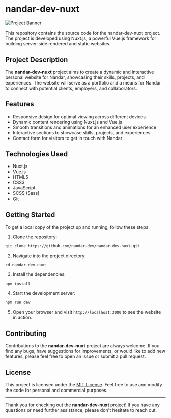 # nandar-dev-nuxt

![Project Banner](https://commons.wikimedia.org/wiki/File:Nanda%27s_Portfolio_preview.png)

This repository contains the source code for the nandar-dev-nuxt project. The project is developed using Nuxt.js, a powerful Vue.js framework for building server-side rendered and static websites.

## Project Description

The **nandar-dev-nuxt** project aims to create a dynamic and interactive personal website for Nandar, showcasing their skills, projects, and experiences. The website will serve as a portfolio and a means for Nandar to connect with potential clients, employers, and collaborators.

## Features

- Responsive design for optimal viewing across different devices
- Dynamic content rendering using Nuxt.js and Vue.js
- Smooth transitions and animations for an enhanced user experience
- Interactive sections to showcase skills, projects, and experiences
- Contact form for visitors to get in touch with Nandar

## Technologies Used

- Nuxt.js
- Vue.js
- HTML5
- CSS3
- JavaScript
- SCSS (Sass)
- Git

## Getting Started

To get a local copy of the project up and running, follow these steps:

1. Clone the repository:

```shell
git clone https://github.com/nandar-dev/nandar-dev-nuxt.git
```

2. Navigate into the project directory:

```shell
cd nandar-dev-nuxt
```

3. Install the dependencies:

```shell
npm install
```

4. Start the development server:

```shell
npm run dev
```

5. Open your browser and visit `http://localhost:3000` to see the website in action.

## Contributing

Contributions to the **nandar-dev-nuxt** project are always welcome. If you find any bugs, have suggestions for improvements, or would like to add new features, please feel free to open an issue or submit a pull request.

## License

This project is licensed under the [MIT License](LICENSE). Feel free to use and modify the code for personal and commercial purposes.

---

Thank you for checking out the **nandar-dev-nuxt** project! If you have any questions or need further assistance, please don't hesitate to reach out.
